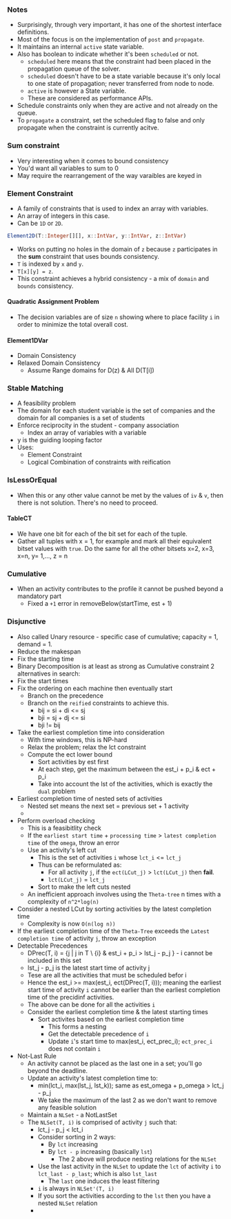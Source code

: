 ### Notes
- Surprisingly, through very important, it has one of the shortest interface definitions.
- Most of the focus is on the implementation of `post` and `propagate`.
- It maintains an internal `active` state variable.
- Also has boolean to indicate whether it's been `scheduled` or not.
  - `scheduled` here means that the constraint had been placed in the propagation queue of the solver.
  - `scheduled` doesn't have to be a state variable because it's only local to one state of propagation; never transferred from node to node.
  - `active` is however a State variable.
  - These are considered as performance APIs.
- Schedule constraints only when they are active and not already on the queue.
- To `propagate` a constraint, set the scheduled flag to false and only propagate when the constraint is currently acitve.


### Sum constraint
- Very interesting when it comes to bound consistency
- You'd want all variables to sum to 0
- May require the rearrangement of the way varaibles are keyed in


### Element Constraint
- A family of constraints that is used to index an array with variables.
- An array of integers in this case.
- Can be `1D` or `2D`.
```julia
Element2D(T::Integer[][], x::IntVar, y::IntVar, z::IntVar)
```
- Works on putting no holes in the domain of `z` because `z` participates in the __sum__ constraint that uses bounds consistency.
- `T` is indexed by `x` and `y`.
- `T[x][y] = z`.
- This constraint achieves a hybrid consistency - a mix of `domain` and `bounds` consistency.
#### Quadratic Assignment Problem
- The decision variables are of size `n` showing where to place facility `i` in order to minimize the total overall cost.


#### Element1DVar
- Domain Consistency
- Relaxed Domain Consistency
  - Assume Range domains for D(z) & All D(T[i])

### Stable Matching
- A feasibility problem
- The domain for each student variable is the set of companies and the domain for all companies is a set of students
- Enforce reciprocity in the student - company association
  - Index an array of variables with a variable
- y is the guiding looping factor
- Uses:
  - Element Constraint
  - Logical Combination of constraints with reification

### IsLessOrEqual
- When this or any other value cannot be met by the values of `iv` & `v`, then there is not solution. There's no need to proceed.


#### TableCT
-  We have one bit for each of the bit set for each of the tuple.
-  Gather all tuples with x = 1, for example and mark all their equivalent bitset values with `true`. Do the same for all the other bitsets x=2, x=3, x=n, y= 1,..., z = n

### Cumulative
- When an activity contributes to the profile it cannot be pushed beyond a mandatory part
  - Fixed a `+1` error in removeBelow(startTime, est + 1)

### Disjunctive
- Also called Unary resource - specific case of cumulative; capacity = 1, demand = 1.
- Reduce the makespan
- Fix the starting time
- Binary Decomposition is at least as strong as Cumulative constraint
2 alternatives in search:
- Fix the start times
- Fix the ordering on each machine then eventually start
  - Branch on the precedence
  - Branch on the `reified` constraints to achieve this.
    - bij = si + di <= sj
    - bji = sj + dj <= si
    - bji != bij
- Take the earliest completion time into consideration
  - With time windows, this is NP-hard
  - Relax the problem; relax the lct constraint
  - Compute the ect lower bound
    - Sort activities by est first
    - At each step, get the maximum between the est_i + p_i & ect + p_i
    - Take into account the lst of the activities, which is exactly the `dual` problem 
- Earliest completion time of nested sets of activities
  - Nested set means the next set = previous set + 1 activity
  - 
- Perform overload checking
  - This is a feasibitlity check
  - If the `earliest start time` + `processing time` > `latest completion time` of the `omega`, throw an error
  - Use an activity's left cut
    - This is the set of activities `i` whose `lct_i` <= `lct_j`
    - Thus can be reformulated as:
      - For all activity `j`, if the `ect(LCut_j)` > `lct(LCut_j)` then __fail__.
      - `lct(LCut_j)` = `lct_j`
    - Sort to make the left cuts nested
  - An inefficient approach involves using the `Theta-tree` n times with a complexity of `n^2*log(n)`
- Consider a nested LCut by sorting activities by the latest completion time
  - Complexity is now `O(n(log n))`
- If the earliest completion time of the `Theta-Tree` exceeds the `Latest completion time` of activity `j`, throw an exception
- Detectable Precedences
  - DPrec(T, i) = {j | j in T \ {i} & est_i + p_i > lst_j - p_j } - i cannot be included in this set
  - lst_j - p_j is the latest start time of activity j
  - Tese are all the activities that must be scheduled befor i
  - Hence the est_i >= max(est_i, ect(DPrec(T, i))); meaning the earliest start time of activity `i` cannot be earlier than the earliest completion time
of the precidinf activities.
  - The above can be done for all the activities `i`
  - Consider the earliest completion time & the latest starting times
    - Sort activites based on the earliest completion time
      - This forms a nesting
      - Get the detectable precedence of `i`
      - Update `i`'s start time to max(est_i, ect_prec_i); `ect_prec_i` does not contain `i`
- Not-Last Rule
  - An activity cannot be placed as the last one in a set; you'll go beyond the deadline.
  - Update an activity's latest completion time to:
    - min(lct_i, max(lst_j, lst_k)); same as est_omega + p_omega > lct_j - p_j
    - We take the maximum of the last 2 as we don't want to remove any feasible solution
  - Maintain a `NLSet` - a NotLastSet
  - The `NLSet(T, i)` is comprised of activity `j` such that:
    - lct_j - p_j < lct_i
    - Consider sorting in 2 ways:
      - By `lct` increasing
      - By `lct - p` increasing (basically `lst`)
        - The 2 above will produce nesting relations for the `NLSet`
    - Use the last activity in the `NLSet` to update the `lct` of activity `i` to `lct_last - p_last`; which is also `lst_last`
      - The `last` one induces the least filtering
    - `i` is always in `NLSet'(T, i)`
    - If you sort the activities according to the `lst` then you have a nested `NLSet` relation
    - 